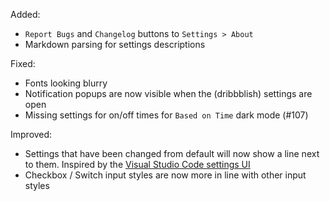 Added:
- `Report Bugs` and `Changelog` buttons to `Settings > About`
- Markdown parsing for settings descriptions

Fixed:
- Fonts looking blurry
- Notification popups are now visible when the (dribbblish) settings are open
- Missing settings for on/off times for `Based on Time` dark mode (#107)

Improved:
- Settings that have been changed from default will now show a line next to them. Inspired by the [Visual Studio Code settings UI](https://d33wubrfki0l68.cloudfront.net/d1f1ea4def506997ced23d3d912154794e530e1c/063d2/assets/img/blog/2020-09-17-vscode-settings/settings-ui.png)
- Checkbox / Switch input styles are now more in line with other input styles